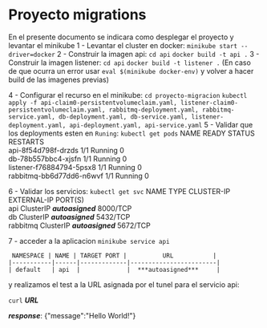# Proyecto migrations
En el presente documento se indicara como desplegar el proyecto y levantar el minikube
1 - Levantar el cluster en docker:
    `minikube start --driver=docker`
2 - Construir la imagen api:
    `cd api`
    `docker build -t api .`
3 - Construir la imagen listener:
    `cd api`
    `docker build -t listener .`
(En caso de que ocurra un error usar `eval $(minikube docker-env)` y volver a hacer build de las imagenes previas)

4 - Configurar el recurso en el minikube:
    `cd proyecto-migracion`
    `kubectl apply -f api-claim0-persistentvolumeclaim.yaml, listener-claim0-persistentvolumeclaim.yaml, rabbitmq-deployment.yaml, rabbitmq-service.yaml, db-deployment.yaml, db-service.yaml, listener-deployment.yaml, api-deployment.yaml, api-service.yaml`
5 - Validar que los deployments esten en `Runing`:
    `kubectl get pods`
    NAME                       READY   STATUS    RESTARTS   
    api-8f54d798f-drzds        1/1     Running   0          
    db-78b557bbc4-xjsfn        1/1     Running   0          
    listener-f76884794-5psx8   1/1     Running   0          
    rabbitmq-bb6d77dd6-n6wvf   1/1     Running   0          

6 - Validar los servicios:
    `kubectl get svc`
    NAME         TYPE        CLUSTER-IP       EXTERNAL-IP   PORT(S)    
    api          ClusterIP   ***autoasigned***    <none>        8000/TCP   
    db           ClusterIP   ***autoasigned***    <none>        5432/TCP      
    rabbitmq     ClusterIP   ***autoasigned***    <none>        5672/TCP 

7 - acceder a la aplicacion
    `minikube service api`

     NAMESPACE | NAME | TARGET PORT |          URL           |
    |-----------|------|-------------|------------------------|
    | default   | api  |             |  ***autoasigned***     |
    
y realizamos el test a la URL asignada por el tunel para el servicio api:

`curl` ***URL***

***response***:
{"message":"Hello World!"}